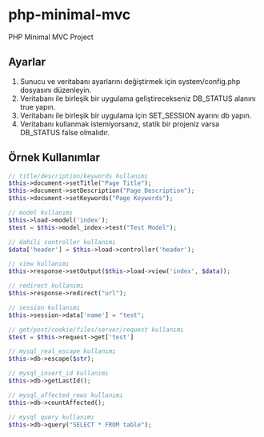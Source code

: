 # php-minimal-mvc
 PHP Minimal MVC Project
## Ayarlar
1. Sunucu ve veritabanı ayarlarını değiştirmek için system/config.php dosyasını düzenleyin.
2. Veritabanı ile birleşik bir uygulama geliştirecekseniz DB_STATUS alanını true yapın.
3. Veritabanı ile birleşik bir uygulama için SET_SESSION ayarını db yapın.
4. Veritabanı kullanmak istemiyorsanız, statik bir projeniz varsa DB_STATUS false olmalıdır.

## Örnek Kullanımlar
```php
// title/description/keywords kullanımı
$this->document->setTitle("Page Title");
$this->document->setDescription("Page Description");
$this->document->setKeywords("Page Keywords");

// model kullanımı
$this->load->model('index');
$test = $this->model_index->test("Test Model");

// dahili controller kullanımı
$data['header'] = $this->load->controller('header');

// view kullanımı
$this->response->setOutput($this->load->view('index', $data));

// redirect kullanımı
$this->response->redirect("url");

// session kullanımı
$this->session->data['name'] = "test";

// get/post/cookie/files/server/request kullanımı
$test = $this->request->get['test']

// mysql_real_escape kullanımı
$this->db->escape($str);

// mysql_insert_id kullanımı
$this->db->getLastId();

// mysql_affected_rows kullanımı
$this->db->countAffected();

// mysql query kullanımı
$this->db->query("SELECT * FROM table");
```
